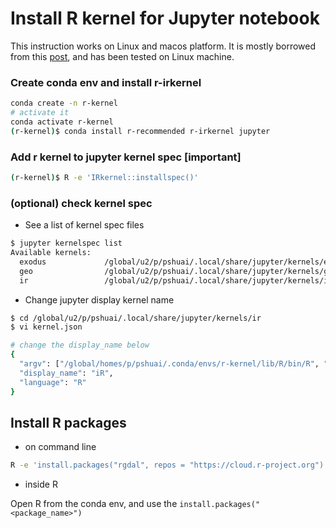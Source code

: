 # Install R kernel for Jupyter notebook

This instruction works on Linux and macos platform. It is mostly borrowed from this [post](https://izoda.github.io/site/anaconda/r-jupyter-notebook/), and has been tested on Linux machine. 

### Create conda env and install r-irkernel

```bash
conda create -n r-kernel
# activate it
conda activate r-kernel
(r-kernel)$ conda install r-recommended r-irkernel jupyter
```

### Add r kernel to jupyter kernel spec [important]

```bash
(r-kernel)$ R -e 'IRkernel::installspec()'
```

### (optional) check kernel spec

- See a list of kernel spec files

```bash
$ jupyter kernelspec list
Available kernels:
  exodus             /global/u2/p/pshuai/.local/share/jupyter/kernels/exodus
  geo                /global/u2/p/pshuai/.local/share/jupyter/kernels/geo
  ir                 /global/u2/p/pshuai/.local/share/jupyter/kernels/ir # make sure this exists!
```

- Change jupyter display kernel name

```bash
$ cd /global/u2/p/pshuai/.local/share/jupyter/kernels/ir
$ vi kernel.json

# change the display_name below
{
  "argv": ["/global/homes/p/pshuai/.conda/envs/r-kernel/lib/R/bin/R", "--slave", "-e", "IRkernel::main()", "--args", "{connection_file}"],
  "display_name": "iR", 
  "language": "R"
}
```

## Install R packages

- on command line

```bash
R -e 'install.packages("rgdal", repos = "https://cloud.r-project.org")' # avoid CRAN selection
```

- inside R

Open R from the conda env, and use the `install.packages("<package_name>")`

